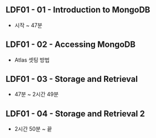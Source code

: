 ## LDF01 - 01 - Introduction to MongoDB
- 시작 ~ 47분 
## LDF01 - 02 - Accessing MongoDB
- Atlas 셋팅 방법 
## LDF01 - 03 - Storage and Retrieval
- 47분 ~ 2시간 49분
## LDF01 - 04 - Storage and Retrieval 2
- 2시간 50분 ~ 끝